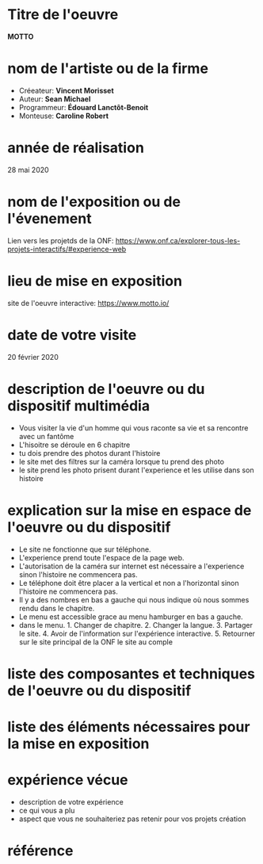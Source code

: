 # Titre de l'oeuvre
**MOTTO**
# nom de l'artiste ou de la firme
- Créeateur: **Vincent Morisset**
- Auteur: **Sean Michael**
- Programmeur: **Édouard Lanctôt-Benoit**
- Monteuse: **Caroline Robert**
# année de réalisation
28 mai 2020
# nom de l'exposition ou de l'évenement
Lien vers les projetds de la ONF: https://www.onf.ca/explorer-tous-les-projets-interactifs/#experience-web
# lieu de mise en exposition
site de l'oeuvre interactive: https://www.motto.io/
# date de votre visite
20 février 2020
# description de l'oeuvre ou du dispositif multimédia
- Vous visiter la vie d'un homme qui vous raconte sa vie et sa rencontre avec un fantôme
- L'hisoitre se déroule en 6 chapitre
- tu dois prendre des photos durant l'histoire
- le site met des filtres sur la caméra lorsque tu prend des photo
- le site prend les photo prisent durant l'experience et les utilise dans son histoire
# explication sur la mise en espace de l'oeuvre ou du dispositif
- Le site ne fonctionne que sur téléphone.
- L'experience prend toute l'espace de la page web.
- L'autorisation de la caméra sur internet est nécessaire a l'experience sinon l'histoire ne commencera pas.
- Le téléphone doit être placer a la vertical et non a l'horizontal sinon l'histoire ne commencera pas.
- Il y a des nombres en bas a gauche qui nous indique où nous sommes rendu dans le chapitre.
- Le menu est accessible grace au menu hamburger en bas a gauche.
- dans le menu.
          1. Changer de chapitre. 
          2. Changer la langue.
          3. Partager le site.
          4. Avoir de l'information sur l'expérience interactive.
          5. Retourner sur le site principal de la ONF
le site au comple
# liste des composantes et techniques de l'oeuvre ou du dispositif
# liste des éléments nécessaires pour la mise en exposition
# expérience vécue
- description de votre expérience
- ce qui vous a plu
- aspect que vous ne souhaiteriez pas retenir pour vos projets création
# référence
